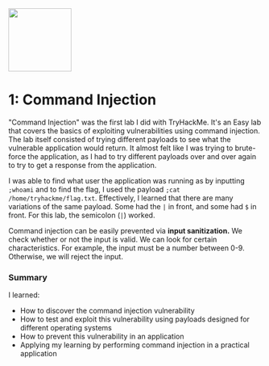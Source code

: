 <img src="https://assets.tryhackme.com/img/badges/introtowebsecurity.svg" length = 125, width = 125>

# 1: Command Injection
"Command Injection" was the first lab I did with TryHackMe. It's an Easy lab that covers the basics of exploiting vulnerabilities using command injection.
The lab itself consisted of trying different payloads to see what the vulnerable application would return. It almost felt like I was trying to brute-force the application,
as I had to try different payloads over and over again to try to get a response from the application. 

I was able to find what user the application was running as by inputting `;whoami` and to find the flag, I used the payload `;cat /home/tryhackme/flag.txt`. Effectively, 
I learned that there are many variations of the same payload. Some had the `|` in front, and some had `$` in front. For this lab, the semicolon (`|`) worked. 

Command injection can be easily prevented via **input sanitization.** We check whether or not the input is valid. We can look for certain characteristics. For example, the input must be a number between 0-9. Otherwise, we will reject the input.

### Summary
I learned:
- How to discover the command injection vulnerability
- How to test and exploit this vulnerability using payloads designed for different operating systems
- How to prevent this vulnerability in an application
- Applying my learning by performing command injection in a practical application

